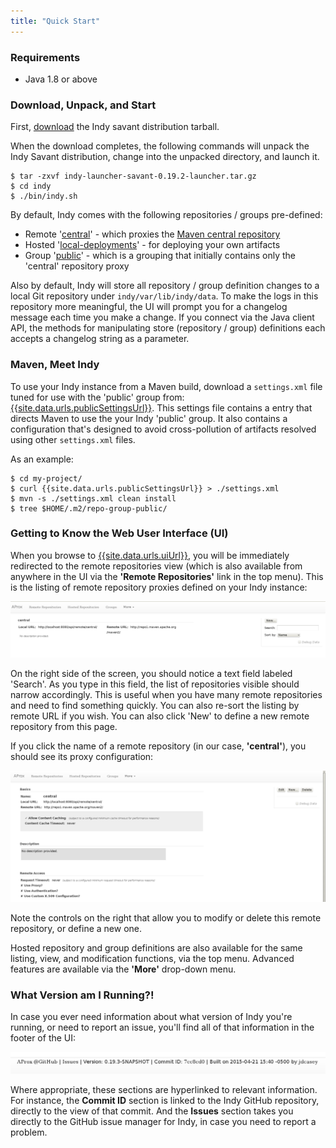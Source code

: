 ```yaml
---
title: "Quick Start"
---
```


### Requirements

* Java 1.8 or above


### Download, Unpack, and Start

First, [download]({{site.data.urls.savantUrl}}) the Indy savant distribution tarball.

When the download completes, the following commands will unpack the Indy Savant distribution, change into the unpacked directory, and launch it.

    $ tar -zxvf indy-launcher-savant-0.19.2-launcher.tar.gz
    $ cd indy
    $ ./bin/indy.sh

By default, Indy comes with the following repositories / groups pre-defined:

* Remote '[central]({{site.data.urls.centralProxyUrl}})' - which proxies the [Maven central repository]({{site.data.urls.centralUrl}})
* Hosted '[local-deployments]({{site.data.urls.localDeployUrl}})' - for deploying your own artifacts
* Group '[public]({{site.data.urls.publicUrl}})' - which is a grouping that initially contains only the 'central' repository proxy

Also by default, Indy will store all repository / group definition changes to a local Git repository under `indy/var/lib/indy/data`. To make the logs in this repository more meaningful, the UI will prompt you for a changelog message each time you make a change. If you connect via the Java client API, the methods for manipulating store (repository / group) definitions each accepts a changelog string as a parameter.

### Maven, Meet Indy

To use your Indy instance from a Maven build, download a `settings.xml` file tuned for use with the 'public' group from: [{{site.data.urls.publicSettingsUrl}}]({{site.data.urls.publicSettingsUrl}}). This settings file contains a <mirror> entry that directs Maven to use the your Indy 'public' group. It also contains a <localRepository> configuration that's designed to avoid cross-pollution of artifacts resolved using other `settings.xml` files.

As an example:

    $ cd my-project/
    $ curl {{site.data.urls.publicSettingsUrl}} > ./settings.xml
    $ mvn -s ./settings.xml clean install
    $ tree $HOME/.m2/repo-group-public/


### Getting to Know the Web User Interface (UI)

When you browse to [{{site.data.urls.uiUrl}}]({{site.data.urls.uiUrl}}), you will be immediately redirected to the remote repositories view (which is also available from anywhere in the UI via the **'Remote Repositories'** link in the top menu). This is the listing of remote repository proxies defined on your Indy instance:

[![Indy Remotes UI](grabs/qs-remotes.png)](grabs/qs-remotes.png)

On the right side of the screen, you should notice a text field labeled 'Search'. As you type in this field, the list of repositories visible should narrow accordingly. This is useful when you have many remote repositories and need to find something quickly. You can also re-sort the listing by remote URL if you wish. You can also click 'New' to define a new remote repository from this page.

If you click the name of a remote repository (in our case, **'central'**), you should see its proxy configuration:

[![Indy Central Remote UI](grabs/qs-remote-central.png)](grabs/qs-remote-central.png)

Note the controls on the right that allow you to modify or delete this remote repository, or define a new one.

Hosted repository and group definitions are also available for the same listing, view, and modification functions, via the top menu. Advanced features are available via the **'More'** drop-down menu.

### What Version am I Running?!

In case you ever need information about what version of Indy you're running, or need to report an issue, you'll find all of that information in the footer of the UI:

[![Indy Version Info](grabs/qs-version-info.png)](grabs/qs-version-info.png)

Where appropriate, these sections are hyperlinked to relevant information. For instance, the **Commit ID** section is linked to the Indy GitHub repository, directly to the view of that commit. And the **Issues** section takes you directly to the GitHub issue manager for Indy, in case you need to report a problem.
